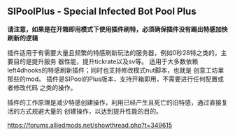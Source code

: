 ## SIPoolPlus - Special Infected Bot Pool Plus
**请注意，如果是在开箱即用模式下使用插件刷特，必须确保插件没有踢出特感加快刷新的逻辑**

插件适用于有需要大量且频繁的特感刷新玩法的服务器，例如0秒28特之类的，主要目的是提升服务 器性能，提升tickrate以及sv等。
适用于大多数依赖left4dhooks的特感刷新插件；同时也支持修改模式nut脚本，也就是 创意工坊里那些的mod。
插件是SIPool的Plus版本，支持开箱即用，不需要进行任何配置或者修改代码 之类的操作。

插件的工作原理是减少特感创建操作，利用已经产生且死亡的旧特感，通过直接复活的方式规避大量的 创建操作，以达到提升性能的目的。

https://forums.alliedmods.net/showthread.php?t=349615